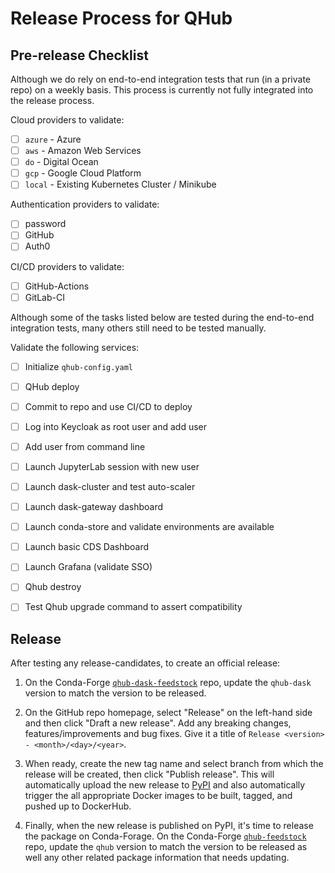 # Release Process for QHub

## Pre-release Checklist

Although we do rely on end-to-end integration tests that run (in a private repo) on a weekly basis. This process is currently not fully integrated into the release process.

Cloud providers to validate:
 - [ ] `azure` - Azure
 - [ ] `aws` - Amazon Web Services
 - [ ] `do` - Digital Ocean
 - [ ] `gcp` - Google Cloud Platform
 - [ ] `local` - Existing Kubernetes Cluster / Minikube

Authentication providers to validate:
- [ ] password
- [ ] GitHub
- [ ] Auth0

CI/CD providers to validate:
- [ ] GitHub-Actions
- [ ] GitLab-CI

Although some of the tasks listed below are tested during the end-to-end integration tests, many others still need to be tested manually.

Validate the following services:
- [ ] Initialize `qhub-config.yaml`
- [ ] QHub deploy
- [ ] Commit to repo and use CI/CD to deploy
- [ ] Log into Keycloak as root user and add user
- [ ] Add user from command line
- [ ] Launch JupyterLab session with new user
- [ ] Launch dask-cluster and test auto-scaler
- [ ] Launch dask-gateway dashboard
- [ ] Launch conda-store and validate environments are available
- [ ] Launch basic CDS Dashboard
- [ ] Launch Grafana (validate SSO)
- [ ] Qhub destroy
- [ ] Test Qhub upgrade command to assert compatibility 


## Release

After testing any release-candidates, to create an official release:

1. On the Conda-Forge [`qhub-dask-feedstock`](https://github.com/conda-forge/qhub-dask-feedstock) repo, update the `qhub-dask` version to match the version to be released.

2. On the GitHub repo homepage, select "Release" on the left-hand side and then click "Draft a new release". Add any breaking changes, features/improvements and bug fixes. Give it a title of `Release <version> - <month>/<day>/<year>`.

3. When ready, create the new tag name and select branch from which the release will be created, then click "Publish release". This will automatically upload the new release to [PyPI](https://pypi.org/project/qhub/) and also automatically
trigger the all appropriate Docker images to be built, tagged, and pushed up to DockerHub.

4. Finally, when the new release is published on PyPI, it's time to release the package on Conda-Forage. On the Conda-Forge [`qhub-feedstock`](https://github.com/conda-forge/qhub-feedstock) repo, update the `qhub` version to match the version to be released as well any other related package information that needs updating.
